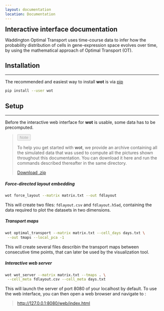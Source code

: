 ```yaml
---
layout: documentation
location: Documentation
---
```


<b class="py-3 text-center" style="font-size: 150%; display: block">Interactive interface documentation</b>

Waddington Optimal Transport uses time-course data to infer how the
probability distribution of cells in gene-expression space evolves
over time, by using the mathematical approach of Optimal Transport (OT).

## Installation ##
------------------

The recommended and easiest way to install **wot** is via [pip][pip-install]

```sh
pip install --user wot
```

## Setup ##
-----------

Before the interactive web interface for **wot** is usable, some data has to
be precomputed.

> <button class="btn-info rounded border-0 px-3 py-1" disabled>Note</button>
>
> To help you get started with **wot**, we provide an archive containing all
> the simulated data that was used to compute all the pictures shown throughout
> this documentation. You can download it here and run the commands described
> thereafter in the same directory.
>
> <div class="center-block text-center py-2"><a class="nounderline btn-outline-secondary btn-lg border px-4 py-2" role="button" href="#">Download .zip</a></div>

##### Force-directed layout embedding #####

```sh
wot force_layout --matrix matrix.txt --out fdlayout
```

This will create two files: `fdlayout.csv` and `fdlayout.h5ad`,
containing the data required to plot the datasets in two dimensions.

##### Transport maps #####

```sh
wot optimal_transport --matrix matrix.txt --cell_days days.txt \
 --out tmaps --local_pca -1
```

This will create several files describin the transport maps
between consecutive time points, that can later be used
by the visualization tool.


##### Interactive web server #####

```sh
wot wot_server --matrix matrix.txt --tmaps . \
 --cell_meta fdlayout.csv --cell_meta days.txt
```

This will launch the server of port 8080 of your localhost by default.
To use the web interface, you can then open a web browser and navigate to :

> <http://127.0.0.1:8080/web/index.html>

[pip-install]: https://pip.pypa.io/en/stable/installing/
